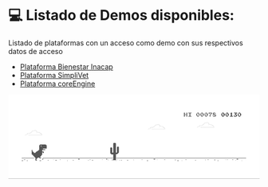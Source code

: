 
# 💻 Listado de Demos disponibles:

Listado de plataformas con un acceso como demo con sus respectivos datos de acceso

- <a href="https://github.com/tenshi98/Trabajo_Propios_Demos/tree/main/Bienestar_Inacap">Plataforma Bienestar Inacap</a>
- <a href="https://github.com/tenshi98/Trabajo_Propios_Demos/tree/main/SimpliVet">Plataforma SimpliVet</a>
- <a href="https://github.com/tenshi98/Trabajo_Propios_Demos/tree/main/coreEngine">Plataforma coreEngine</a>


<img src='https://raw.githubusercontent.com/tenshi98/tenshi98/main/resources/dino.gif' />


